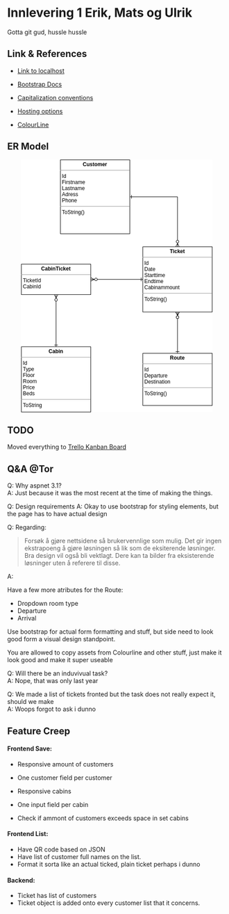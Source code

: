 <head>
<style>
    img {
        display: block;
        width: 441px;
        margin: auto;
    }
</style>
</head>

# Innlevering 1 Erik, Mats og Ulrik

Gotta git gud, hussle hussle

## Link & References

- [Link to localhost](https://localhost:5001/index.html)

- [Bootstrap Docs](https://getbootstrap.com/docs/4.1/getting-started/introduction/#css)
- [Capitalization conventions](https://docs.microsoft.com/en-us/dotnet/standard/design-guidelines/capitalization-conventions)
- [Hosting options](https://docs.microsoft.com/en-us/aspnet/core/host-and-deploy/?view=aspnetcore-5.0)

- [ColourLine](https://www.colorline.no/)

## ER Model

![ER Model of Models](boatlineER.png)

## TODO

Moved everything to [Trello Kanban Board](https://trello.com/b/Mz4hNbRH/webapp-kanban)

## Q&A @Tor

Q: Why aspnet 3.1?  
A: Just because it was the most recent at the time of making the things.

Q: Design requirements
A: Okay to use bootstrap for styling elements, but the page has to have actual design

Q: Regarding:

> Forsøk å gjøre nettsidene så brukervennlige som mulig. Det gir ingen ekstrapoeng
> å gjøre løsningen så lik som de eksiterende løsninger. Bra design vil også bli
> vektlagt. Dere kan ta bilder fra eksisterende løsninger uten å referere til disse.

A:

Have a few more atributes for the Route:

- Dropdown room type
- Departure
- Arrival

Use bootstrap for actual form formatting and stuff, but side need to look good
form a visual design standpoint.

You are allowed to copy assets from Colourline and other stuff, just make it look
good and make it super useable

Q: Will there be an induvivual task?  
A: Nope, that was only last year

Q: We made a list of tickets fronted but the task does not really expect it, should we make  
A: Woops forgot to ask i dunno

## Feature Creep

#### Frontend Save:

- Responsive amount of customers
- One customer field per customer

- Responsive cabins
- One input field per cabin
- Check if ammont of customers exceeds space in set cabins

#### Frontend List:

- Have QR code based on JSON
- Have list of customer full names on the list.
- Format it sorta like an actual ticked, plain ticket perhaps i dunno

#### Backend:

- Ticket has list of customers
- Ticket object is added onto every customer list that it concerns.
